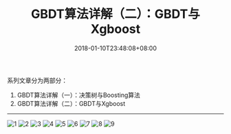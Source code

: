 ﻿---
title: "GBDT算法详解（二）：GBDT与Xgboost"
date: 2018-01-10T23:48:08+08:00
tags: [GBDT]
categories: [MachineLearning]
toc: true
---

系列文章分为两部分：

1. GBDT算法详解（一）：决策树与Boosting算法
2. GBDT算法详解（二）：GBDT与Xgboost

---

![1](https://raw.githubusercontent.com/Dounm/TheFarmOfDounm/master/resources/images/gbdt/gbdt_1/gbdt_1-1.png)
![2](https://raw.githubusercontent.com/Dounm/TheFarmOfDounm/master/resources/images/gbdt/gbdt_1/gbdt_1-2.png)
![3](https://raw.githubusercontent.com/Dounm/TheFarmOfDounm/master/resources/images/gbdt/gbdt_1/gbdt_1-3.png)
![4](https://raw.githubusercontent.com/Dounm/TheFarmOfDounm/master/resources/images/gbdt/gbdt_1/gbdt_1-4.png)
![5](https://raw.githubusercontent.com/Dounm/TheFarmOfDounm/master/resources/images/gbdt/gbdt_1/gbdt_1-5.png)
![6](https://raw.githubusercontent.com/Dounm/TheFarmOfDounm/master/resources/images/gbdt/gbdt_1/gbdt_1-6.png)
![7](https://raw.githubusercontent.com/Dounm/TheFarmOfDounm/master/resources/images/gbdt/gbdt_1/gbdt_1-7.png)
![8](https://raw.githubusercontent.com/Dounm/TheFarmOfDounm/master/resources/images/gbdt/gbdt_1/gbdt_1-8.png)
![9](https://raw.githubusercontent.com/Dounm/TheFarmOfDounm/master/resources/images/gbdt/gbdt_1/gbdt_1-9.png)
